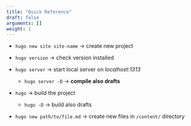 ```yaml
---
title: "Quick Reference"
draft: false
arguments: []
weight: 1
---
```


-   `hugo new site site-name` &rarr; create new project

-   `hugo version` &rarr; check version installed

-   `hugo server` &rarr; start local server on _localhost:1313_

    -   `hugo server -D` &rarr; **compile also drafts**

-   `hugo` &rarr; build the project

    -   `hugo -D` &rarr; build also drafts

-   `hugo new path/to/file.md` &rarr; create new files in `/content/` directory
